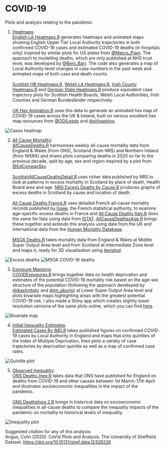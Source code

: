 # COVID-19
Plots and analysis relating to the pandemic

1) [Heatmaps](https://github.com/VictimOfMaths/COVID-19/tree/master/Heatmaps):<br>[English LA Heatmaps.R](https://github.com/VictimOfMaths/COVID-19/blob/master/Heatmaps/English%20LA%20Heatmaps.R) generates heatmaps and animated maps showing English Upper Tier Local Authority trajectories in both confirmed COVID-19 cases and estimated COVID-19 deaths (in hospitals only) inspired by similar plots for US states from [@Marco_Piani](https://twitter.com/Marco_Piani). The approach to modelling deaths, which are only published at NHS trust level, was developed by [@Benj_Barr](https://twitter.com/Benj_Barr).
The code also generates a map of Local Authority-level changes in case numbers in the past week and animated maps of both case and death counts.<br><br>
[Scottish HB Heatmaps.R](https://github.com/VictimOfMaths/COVID-19/blob/master/Heatmaps/Scottish%20HB%20Heatmaps.R), [Welsh LA Heatmaps.R](https://github.com/VictimOfMaths/COVID-19/blob/master/Heatmaps/Welsh%20LA%20Heatmaps.R), [Irish County Heatmaps.R](https://github.com/VictimOfMaths/COVID-19/blob/master/Heatmaps/Irish%20County%20Heatmaps.R) and [German State Heatmaps.R](https://github.com/VictimOfMaths/COVID-19/blob/master/Heatmaps/German%20State%20Heatmaps.R) produce equivalent case trajectory plots for Scottish Health Boards, Welsh Local Authorities, Irish Counties and German Bundesländer respectively.<br><br>
[UK Hex Animation.R](https://github.com/VictimOfMaths/COVID-19/blob/master/Heatmaps/UK%20Hex%20Animations.R) uses this data to generate an animated hex map of COVID-19 cases across the UK & Ireland, built on various excellent hex map resources from [@ODILeeds](https://twitter.com/ODILeeds) and [@olihawkins](https://twitter.com/olihawkins).

![Cases heatmap](https://github.com/VictimOfMaths/COVID-19/blob/master/Heatmaps/COVIDLACasesHeatmap.png)

2) [All Cause Mortality](https://github.com/VictimOfMaths/COVID-19/tree/master/All%20Cause%20Mortality):<br>[AllCauseDeaths.R](https://github.com/VictimOfMaths/COVID-19/blob/master/All%20Cause%20Mortality/AllCauseDeaths.R) harmonises weekly all-cause mortality data from England & Wales (from ONS), Scotland (from NRS) and Northern Ireland (from NISRA) and draws plots comparing deaths in 2020 so far to the previous decade, split by age, sex and region inspired by a plot from [@EdConwaySky](https://twitter.com/EdConwaySky).
<br><br>[ScottishAllCauseDeathsDetail.R](https://github.com/VictimOfMaths/COVID-19/blob/master/All%20Cause%20Mortality/ScottishAllCauseDeathsDetail.R) uses richer data published by NRS to look at patterns in excess mortality in Scotland by place of death, Health Board area and age. [NRS Excess Deaths by Cause.R](https://github.com/VictimOfMaths/COVID-19/blob/master/All%20Cause%20Mortality/NRS%20Excess%20Deaths%20by%20Cause.R) produces graphs of excess deaths in Scotland by cause and location of death.<br><br>
[All Cause Deaths France.R](https://github.com/VictimOfMaths/COVID-19/blob/master/All%20Cause%20Mortality/All%20Cause%20Deaths%20France.R) uses detailed French all-cause mortality records published by [Insee](https://www.insee.fr/fr/statistiques), the French statistical authority, to examine age-specific excess deaths in France and [All Cause Deaths Italy.R](https://github.com/VictimOfMaths/COVID-19/blob/master/All%20Cause%20Mortality/All%20Cause%20Deaths%20Italy.R) does the same for Italy using data from [ISTAT](https://www.istat.it/en/).
[AllCauseDeathsxAge.R](https://github.com/VictimOfMaths/COVID-19/blob/master/All%20Cause%20Mortality/AllCauseDeathsxAge.R) brings these together and extends this analysis using data from the UK and international data from the [Human Mortality Database](https://www.mortality.org/).<br><br>
[MSOA Deaths.R](https://github.com/VictimOfMaths/COVID-19/blob/master/All%20Cause%20Mortality/MSOA%20Deaths.R) takes mortality data from England & Wales at Middle Super Output Area level and from Scotland at Intermediate Zone level and maps it, ready for 3D visualisation using [Aerialod](https://ephtracy.github.io/index.html?page=aerialod).

![Excess deaths](https://github.com/VictimOfMaths/COVID-19/blob/master/All%20Cause%20Mortality/ONSNRSNISRAWeeklyDeathsxReg.png)
![MSOA COVID-19 deaths](https://github.com/VictimOfMaths/COVID-19/blob/master/All%20Cause%20Mortality/COVIDDeathsUK.png)

3) [Exposure Mapping](https://github.com/VictimOfMaths/COVID-19/tree/master/Exposure%20mapping):<br>[COVIDExposures.R](https://github.com/VictimOfMaths/COVID-19/blob/master/Exposure%20mapping/COVIDExposures.R) brings together data on health deprivation and estimates of the potential COVID-19 mortality risk based on the age-sex structure of the population (following the approach developed by [@ikashnitsky](https://twitter.com/ikashnitsky) and [@jm_aburto](https://twitter.com/jm_aburto)) at Lower Super Output Area level and plots bivariate maps highlighting areas with the greatest potential COVID-19 risk. I also made a Shiny app which creates slightly lower resolution versions of the same plots online, which you can find [here](https://victimofmaths.shinyapps.io/covidmapper/).

![Bivariate map](https://github.com/VictimOfMaths/COVID-19/blob/master/Exposure%20mapping/COVIDBivariateLondon.png)

4) [Initial Inequality Estimates](https://github.com/VictimOfMaths/COVID-19/tree/master/Initial%20Inequality%20Estimates):<br>[Estimated Cases By IMD.R](https://github.com/VictimOfMaths/COVID-19/blob/master/Initial%20Inequality%20Estimates/Estimated%20Cases%20by%20IMD.R) takes published figures on confirmed COVID-19 cases by Local Authority in England and maps that onto quintiles of the Index of Multiple Deprivation, then plots a variety of case trajectories by deprivation quintile as well as a map of confirmed case rates.

![Quintile plot](https://github.com/VictimOfMaths/COVID-19/blob/master/Initial%20Inequality%20Estimates/COVIDQuintilesLonRate.png)

5) [Observed Inequality](https://github.com/VictimOfMaths/COVID-19/tree/master/Observed%20Inequality):<br>[ONS Deaths Ineq.R](https://github.com/VictimOfMaths/COVID-19/blob/master/Observed%20Inequality/ONS%20Deaths%20Ineq.R) takes data that ONS have published for England on deaths from COVID-19 and other causes between 1st March-17th April and illustrates socioeconomic inequalities in the impact of the pandemic.
<br><br>[ONS DeathsIneq 2.R](https://github.com/VictimOfMaths/COVID-19/blob/master/Observed%20Inequality/ONS%20Deaths%20Ineq%202.R) brings in historical data on socioeconomic inequalities in all-cause deaths to compare the inequality impacts of the pandemic on mortality to historical levels of inequality.

![Inequality plot](https://github.com/VictimOfMaths/COVID-19/blob/master/Observed%20Inequality/COVIDIneqRate.png)

Suggested citation for any of this analysis:<br>
Angus, Colin (2020): CoVid Plots and Analysis. The University of Sheffield. Dataset. https://doi.org/10.15131/shef.data.12328226
